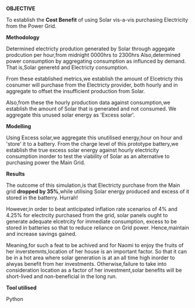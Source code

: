 **OBJECTIVE**

To establish the **Cost Benefit** of using Solar vis-a-vis purchasing Electricity from the Power Grid.

**Methodology**

Determined electricty prodution generated by Solar through aggegate prodcution per hour,from midnight 0000hrs to 2300hrs
Also,determined power consumption by aggregating consumption as influnced by demand.
That is,Solar generetd and Electricty consumption.

From these established metrics,we establish the amount of Elcetricty this cosnumer will purchase from the Electricty provider,
both hourly and in aggregate to offset the insufficient production from Solar.

Also,from these the hourly production data against consumption,we establish the amount of Solar that is generated and not consumed.
We aggregate this unused solar energy as 'Excess solar'.


**Modelling**

Using Excess solar,we aggregate this unutilised energy,hour on hour and 'store' it to a battery.
From the charge level of this prototype battery,we establish the true excess solar energy against hourly electricity consumption inorder to test the viability of Solar as an alternative to purchasing power the Main Grid.

**Results**

The outcome of this simulation,is that Electricty purchase from the Main grid **dropped by 35%**,while utilising Solar energy produced 
and excess of it stored in the batterry.
Hurrah!

However,in order to beat anticipated inflation rate scenarios of 4% and 4.25% for electrcity purchased from the grid,
solar panels ought to generate adequate elcetrcity for immediate consumption,
excess to be stored in batteries so that to reduce reliance on Grid power.
Hence,maintain and increase savings gained.

Meaning,for such a feat to be achived and for Naomi to enjoy the fruits of her inverstemnts,location of her house is an important factor.
So that it can be in a hot area where solar generation is at an all time high inorder to alwyas benefit from her investments.
Otherwise,failure to take into consideration location as a factor of her investment,solar benefits will be short-lived and non-beneficial in the long run.

**Tool utilised**

Python

